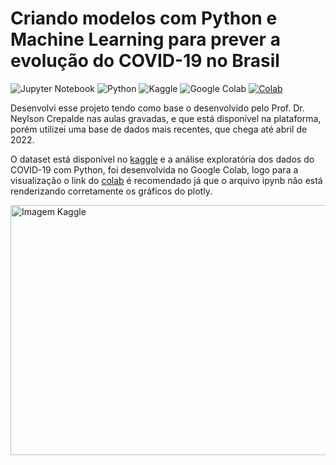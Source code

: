 # Criando modelos com Python e Machine Learning para prever a evolução do COVID-19 no Brasil

![Jupyter Notebook](https://img.shields.io/badge/jupyter-F37626.svg?style=for-the-badge&logo=jupyter&logoColor=white)
![Python](https://img.shields.io/badge/python-3670A0?style=for-the-badge&logo=python&logoColor=ffdd54)
![Kaggle](https://img.shields.io/badge/Kaggle-035a7d?style=for-the-badge&logo=kaggle&logoColor=white)
![Google Colab](https://img.shields.io/badge/-Google_Colab-gray?style=for-the-badge&logo=Google+Colab&logoColor=orange)
[![Colab](https://colab.research.google.com/assets/colab-badge.svg)](https://colab.research.google.com/gist/gabedewitt/8c62ca4df471454c203396f3b485b8af/analise_covid19_2022.ipynb) <br>

Desenvolvi esse projeto tendo como base o desenvolvido pelo Prof. Dr. Neylson Crepalde nas aulas gravadas, e que está disponível na plataforma, porém utilizei uma base de dados mais recentes, que chega até abril de 2022.

O dataset está disponível no [kaggle](https://www.kaggle.com/datasets/gauravduttakiit/covid-19) e a análise exploratória dos dados do COVID-19 com Python, foi desenvolvida no Google Colab, logo para a visualização o link do [colab](https://colab.research.google.com/gist/gabedewitt/8c62ca4df471454c203396f3b485b8af/analise_covid19_2022.ipynb) é recomendado já que o arquivo ipynb não está renderizando corretamente os gráficos do plotly.

<img src="https://upload.wikimedia.org/wikipedia/commons/1/17/World_map_of_total_confirmed_COVID-19_cases_per_million_people.png" title="Imagem Kaggle" width="650" height = "400"/>
